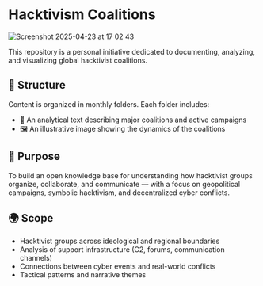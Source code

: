 # Hacktivism Coalitions

![Screenshot 2025-04-23 at 17 02 43](https://github.com/user-attachments/assets/c47a5912-023a-46f3-b8e4-cbb39b868e67)

This repository is a personal initiative dedicated to documenting, analyzing, and visualizing global hacktivist coalitions.

## 📁 Structure

Content is organized in monthly folders. Each folder includes:
- 📄 An analytical text describing major coalitions and active campaigns
- 🖼️ An illustrative image showing the dynamics of the coalitions

## 🎯 Purpose

To build an open knowledge base for understanding how hacktivist groups organize, collaborate, and communicate — with a focus on geopolitical campaigns, symbolic hacktivism, and decentralized cyber conflicts.

## 🌍 Scope

- Hacktivist groups across ideological and regional boundaries  
- Analysis of support infrastructure (C2, forums, communication channels)  
- Connections between cyber events and real-world conflicts  
- Tactical patterns and narrative themes  

